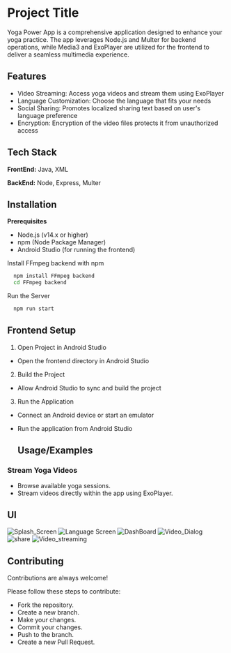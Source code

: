 # Project Title

Yoga Power App is a comprehensive application designed to enhance your yoga practice. The app leverages Node.js and Multer for backend operations, while Media3 and ExoPlayer are utilized for the frontend to deliver a seamless multimedia experience. 


## Features

- Video Streaming: Access yoga videos and stream them using ExoPlayer
- Language Customization: Choose the language that fits your needs
- Social Sharing: Promotes localized sharing text based on user's language preference
- Encryption: Encryption of the video files protects it from unauthorized access 


## Tech Stack

**FrontEnd:** Java, XML

**BackEnd:** Node, Express, Multer


## Installation

**Prerequisites**
- Node.js (v14.x or higher)
- npm (Node Package Manager)
- Android Studio (for running the frontend) 

Install FFmpeg backend with npm

```bash
  npm install FFmpeg backend
  cd FFmpeg backend
```

Run the Server

```bash
  npm run start
```
    

## Frontend Setup

1. Open Project in Android Studio


- Open the frontend directory in Android Studio

2. Build the Project

- Allow Android Studio to sync and build the project

3. Run the Application

- Connect an Android device or start an emulator
- Run the application from Android Studio
  

  ## Usage/Examples

### Stream Yoga Videos

- Browse available yoga sessions.
- Stream videos directly within the app using ExoPlayer.
  
## UI

![Splash_Screen](https://github.com/user-attachments/assets/e12f38be-e2a8-4ae3-a301-f9a920bb165a)
![Language Screen](https://github.com/user-attachments/assets/12837214-a8d7-43f4-87a1-fcec02f53cec)
![DashBoard](https://github.com/user-attachments/assets/60c73a5e-0b03-4560-b067-7b4968faee0e)
![Video_Dialog](https://github.com/user-attachments/assets/43e40ac1-c539-4114-849c-d23b1de83b31)
![share](https://github.com/user-attachments/assets/57021cd8-dd64-4733-afbf-8af6fb6c36e6)
![Video_streaming](https://github.com/user-attachments/assets/11b2c162-1926-4312-a33d-bbdb6f0fb411)

## Contributing

Contributions are always welcome!

Please follow these steps to contribute:

- Fork the repository.
- Create a new branch.
- Make your changes.
- Commit your changes.
- Push to the branch. 
- Create a new Pull Request.

